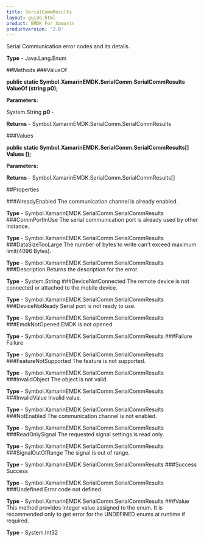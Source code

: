 ```yaml
---
title: SerialCommResults
layout: guide.html
product: EMDK For Xamarin 
productversion: '2.8' 
---
```

Serial Communication error codes and its details.

**Type** - Java.Lang.Enum

##Methods
###ValueOf

**public static Symbol.XamarinEMDK.SerialComm.SerialCommResults ValueOf (string p0);**


        

**Parameters:**

System.String **p0**  - 
        

**Returns** - Symbol.XamarinEMDK.SerialComm.SerialCommResults

###Values

**public static Symbol.XamarinEMDK.SerialComm.SerialCommResults[] Values ();**


        

**Parameters:**

**Returns** - Symbol.XamarinEMDK.SerialComm.SerialCommResults[]

##Properties

###AlreadyEnabled
The communication channel is already enabled.

**Type** - Symbol.XamarinEMDK.SerialComm.SerialCommResults
###CommPortInUse
The serial communication port is already used by other instance.

**Type** - Symbol.XamarinEMDK.SerialComm.SerialCommResults
###DataSizeTooLarge
The number of bytes to write can't exceed maximum limit(4096 Bytes).

**Type** - Symbol.XamarinEMDK.SerialComm.SerialCommResults
###Description
Returns the description for the error.

**Type** - System.String
###DeviceNotConnected
The remote device is not connected or attached to the mobile device.

**Type** - Symbol.XamarinEMDK.SerialComm.SerialCommResults
###DeviceNotReady
Serial port is not ready to use.

**Type** - Symbol.XamarinEMDK.SerialComm.SerialCommResults
###EmdkNotOpened
EMDK is not opened

**Type** - Symbol.XamarinEMDK.SerialComm.SerialCommResults
###Failure
Failure

**Type** - Symbol.XamarinEMDK.SerialComm.SerialCommResults
###FeatureNotSupported
The feature is not supported.

**Type** - Symbol.XamarinEMDK.SerialComm.SerialCommResults
###InvalidObject
The object is not valid.

**Type** - Symbol.XamarinEMDK.SerialComm.SerialCommResults
###InvalidValue
Invalid value.

**Type** - Symbol.XamarinEMDK.SerialComm.SerialCommResults
###NotEnabled
The communication channel is not enabled.

**Type** - Symbol.XamarinEMDK.SerialComm.SerialCommResults
###ReadOnlySignal
The requested signal settings is read only.

**Type** - Symbol.XamarinEMDK.SerialComm.SerialCommResults
###SignalOutOfRange
The signal is out of range.

**Type** - Symbol.XamarinEMDK.SerialComm.SerialCommResults
###Success
Success

**Type** - Symbol.XamarinEMDK.SerialComm.SerialCommResults
###Undefined
Error code not defined.

**Type** - Symbol.XamarinEMDK.SerialComm.SerialCommResults
###Value
This method provides integer value assigned to the enum. It is recommended only to get error for the UNDEFINED enums at runtime if required.

**Type** - System.Int32
